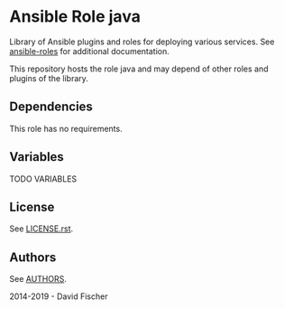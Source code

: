 # Ansible Role java

Library of Ansible plugins and roles for deploying various services.
See [ansible-roles](https://github.com/davidfischer-ch/ansible-roles) for additional documentation.

This repository hosts the role java and may depend of other roles and plugins of the library.

## Dependencies

This role has no requirements.

## Variables

TODO VARIABLES

## License

See [LICENSE.rst](LICENSE.rst).

## Authors

See [AUTHORS](AUTHORS).

2014-2019 - David Fischer

